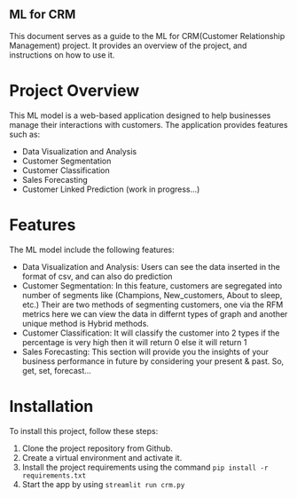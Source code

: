 ## ML for CRM 

This document serves as a guide to the ML for CRM(Customer Relationship Management) project. It provides an overview of the project, and instructions on how to use it.

# Project Overview
This ML model is a web-based application designed to help businesses manage their interactions with customers. The application provides features such as:
- Data Visualization and Analysis
- Customer Segmentation
- Customer Classification
- Sales Forecasting
- Customer Linked Prediction (work in progress...)

# Features
The ML model include the following features:
- Data Visualization and Analysis: Users can see the data inserted in the format of csv, and can also do prediction
- Customer Segmentation: In this feature, customers are segregated into number of segments like (Champions, New_customers, About to sleep, etc.)
  Their are two methods of segmenting customers, one via the RFM metrics here we can view the data in differnt types of graph and another unique method is Hybrid methods.
- Customer Classification: It will classify the customer into 2 types if the percentage is very high then it will return 0 else it will return 1
- Sales Forecasting: This section will provide you the insights of your business performance in future by considering your present & past. So, get, set, forecast…

# Installation
To install this project, follow these steps:

1. Clone the project repository from Github.
2. Create a virtual environment and activate it.
3. Install the project requirements using the command `pip install -r requirements.txt`
4. Start the app by using `streamlit run crm.py`

